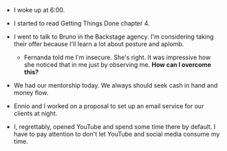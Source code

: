 - I woke up at 6:00.

- I started to read Getting Things Done chapter 4.

- I went to talk to Bruno in the Backstage agency. I'm considering taking their offer because I'll learn a lot about posture and aplomb.

  - Fernanda told me I'm insecure. She's right. It was impressive how she noticed that in me just by observing me. **How can I overcome this?**

- We had our mentorship today. We always should seek cash in hand and money flow.

- Ennio and I worked on a proposal to set up an email service for our clients at night.

- I, regrettably, opened YouTube and spend some time there by default. I have to pay attention to don't let YouTube and social media consume my time.
